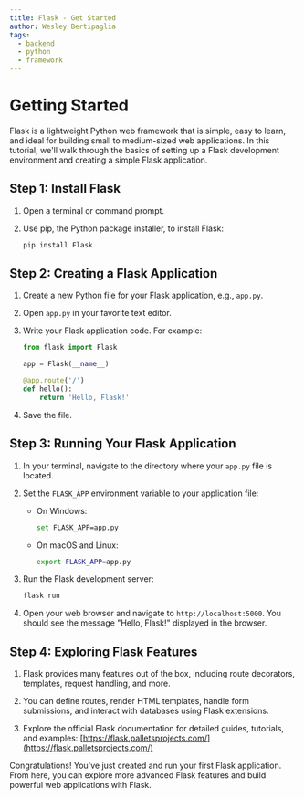 ```yaml
---
title: Flask - Get Started
author: Wesley Bertipaglia
tags:
  - backend
  - python
  - framework
---
```

# Getting Started

Flask is a lightweight Python web framework that is simple, easy to learn, and ideal for building small to medium-sized web applications. In this tutorial, we'll walk through the basics of setting up a Flask development environment and creating a simple Flask application.

## Step 1: Install Flask

1. Open a terminal or command prompt.

2. Use pip, the Python package installer, to install Flask:

    ```bash
    pip install Flask
    ```

## Step 2: Creating a Flask Application

1. Create a new Python file for your Flask application, e.g., `app.py`.

2. Open `app.py` in your favorite text editor.

3. Write your Flask application code. For example:

    ```python
    from flask import Flask

    app = Flask(__name__)

    @app.route('/')
    def hello():
        return 'Hello, Flask!'
    ```

4. Save the file.

## Step 3: Running Your Flask Application

1. In your terminal, navigate to the directory where your `app.py` file is located.

2. Set the `FLASK_APP` environment variable to your application file:

    - On Windows:

        ```bash
        set FLASK_APP=app.py
        ```

    - On macOS and Linux:

        ```bash
        export FLASK_APP=app.py
        ```

3. Run the Flask development server:

    ```bash
    flask run
    ```

4. Open your web browser and navigate to `http://localhost:5000`. You should see the message "Hello, Flask!" displayed in the browser.

## Step 4: Exploring Flask Features

1. Flask provides many features out of the box, including route decorators, templates, request handling, and more.

2. You can define routes, render HTML templates, handle form submissions, and interact with databases using Flask extensions.

3. Explore the official Flask documentation for detailed guides, tutorials, and examples: [https://flask.palletsprojects.com/](https://flask.palletsprojects.com/)

Congratulations! You've just created and run your first Flask application. From here, you can explore more advanced Flask features and build powerful web applications with Flask.
